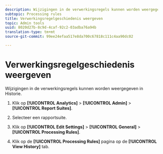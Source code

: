 ```yaml
---
description: Wijzigingen in de verwerkingsregels kunnen worden weergegeven in Historie.
subtopic: Processing rules
title: Verwerkingsregelgeschiedenis weergeven
topic: Admin tools
uuid: 8020d27b-8c9d-4caf-92c2-03adba76a94b
translation-type: tm+mt
source-git-commit: 99ee24efaa517e8da700c67818c111c4aa90dc02

---
```



# Verwerkingsregelgeschiedenis weergeven

Wijzigingen in de verwerkingsregels kunnen worden weergegeven in Historie.

1. Klik op **[!UICONTROL Analytics]** > **[!UICONTROL Admin]** > **[!UICONTROL Report Suites]**.
1. Selecteer een rapportsuite.
1. Klik op **[!UICONTROL Edit Settings]** > **[!UICONTROL General]** > **[!UICONTROL Processing Rules]**.

1. Klik op de **[!UICONTROL Processing Rules]** pagina op de **[!UICONTROL View History]** tab.
